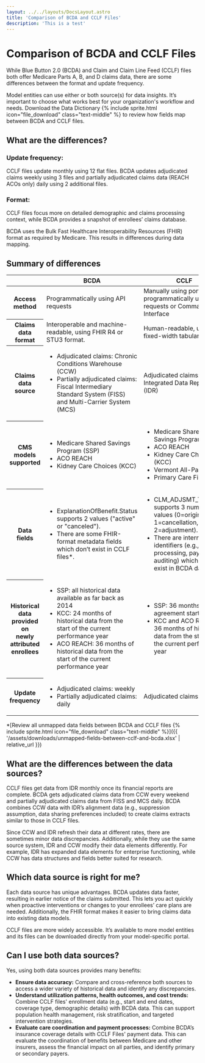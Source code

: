 ```yaml
---
layout: ../../layouts/DocsLayout.astro
title: 'Comparison of BCDA and CCLF Files'
description: 'This is a test'
---
```


# Comparison of BCDA and CCLF Files

While Blue Button 2.0 (BCDA) and Claim and Claim Line Feed (CCLF) files both offer Medicare Parts A, B, and D claims data, there are some differences between the format and update frequency. 

Model entities can use either or both source(s) for data insights. It’s important to choose what works best for your organization's workflow and needs. <Link href="{{ '/assets/downloads/BCDA_Data_Dictionary.xlsx' | relative_url }}">Download the Data Dictionary {% include sprite.html icon="file_download" class="text-middle" %}</Link> to review how fields map between BCDA and CCLF files.

## What are the differences?

### Update frequency: 

CCLF files update monthly using 12 flat files. BCDA updates adjudicated claims weekly using 3 files and partially adjudicated claims data (REACH ACOs only) daily using 2 additional files. 

### Format: 

CCLF files focus more on detailed demographic and claims processing context, while BCDA provides a snapshot of enrollees’ claims database. 

BCDA uses the <Link href="https://hl7.org/fhir/uv/bulkdata/" target="blank" rel="noopener noreferrer">Bulk Fast Healthcare Interoperability Resources (FHIR)</Link> format as required by Medicare. This results in differences during data mapping. 

## Summary of differences

<table class="usa-table usa-table--stacked usa-table--borderless">
    <thead>
        <tr>
            <th scope="col"></th>
            <th scope="col">BCDA</th>
            <th scope="col">CCLF</th>
        </tr>
    </thead>
    <tbody>
        <tr>
            <th>Access method</th>
            <td data-label="BCDA">Programmatically using API requests</td>
            <td data-label="CCLF">Manually using portals or programmatically using API requests or Command Line Interface</td>
        </tr>
        <tr>
            <th>Claims data format</th>
            <td data-label="BCDA">Interoperable and machine-readable, using FHIR R4 or STU3 format.</td>
            <td data-label="CCLF">Human-readable, using <Link href="https://www.cms.gov/files/document/cclf-information-packet.pdf" target="blank" rel="noopener noreferrer">fixed-width tabular files.</Link></td>
        </tr>
        <tr>
            <th>Claims data source</th>
            <td data-label="BCDA">
                <ul>
                    <li>Adjudicated claims: Chronic Conditions Warehouse (CCW)</li>
                    <li>Partially adjudicated claims: Fiscal Intermediary Standard System (FISS) and Multi-Carrier System (MCS)</li>
                </ul>
            </td>
            <td data-label="CCLF">Adjudicated claims: Integrated Data Repository (IDR)</td>
        </tr>
        <tr>
            <th>CMS models supported</th>
            <td data-label="BCDA">
                <ul>
                    <li>Medicare Shared Savings Program (SSP)</li>
                    <li>ACO REACH</li>
                    <li>Kidney Care Choices (KCC)</li>
                </ul>
            </td>
            <td data-label="CCLF">
                <ul>
                    <li>Medicare Shared Savings Program (SSP)</li>
                    <li>ACO REACH</li>
                    <li>Kidney Care Choices (KCC)</li>
                    <li>Vermont All-Payer</li>
                    <li>Primary Care First</li>
                </ul>
            </td>
        </tr>
        <tr>
            <th>Data fields</th>
            <td data-label="BCDA">
                <ul>
                    <li>ExplanationOfBenefit.Status supports 2 values ("active" or "canceled").</li> 
                    <li>There are some FHIR-format metadata fields which don’t exist in CCLF files*.</li>
                </ul>
            </td>
            <td data-label="CCLF">
                <ul>
                    <li>CLM_ADJSMT_TYPE_CD supports 3 numeric values (0=original, 1=cancellation, or 2=adjustment). </li>
                    <li>There are internal identifiers (e.g., claims processing, payment, auditing) which don’t exist in BCDA data*.</li>
                </ul>
            </td>
        </tr>
        <tr>
            <th>Historical data provided on<br> newly attributed enrollees</th>
            <td data-label="BCDA">
                <ul>
                    <li>SSP: all historical data available as far back as 2014</li>
                    <li>KCC: 24 months of historical data from the start of the current performance year</li>
                    <li>ACO REACH: 36 months of historical data from the start of the current performance year</li>
                </ul>
            </td>
            <td data-label="CCLF">
                <ul>
                    <li>SSP: 36 months prior to agreement start date</li>
                    <li>KCC and ACO REACH: 36 months of historical data from the start of the current performance year</li>
                </ul>
            </td>
        </tr>
        <tr>
            <th>Update frequency</th>
            <td data-label="BCDA">
                <ul>
                    <li>Adjudicated claims: weekly</li>
                    <li>Partially adjudicated claims: daily</li>
                </ul>
            </td>
            <td data-label="CCLF">Adjudicated claims: monthly</td>
        </tr>
    </tbody>
</table>

*[Review all unmapped data fields between BCDA and CCLF files {% include sprite.html icon="file_download" class="text-middle" %}]({{ '/assets/downloads/unmapped-fields-between-cclf-and-bcda.xlsx' | relative_url }})

## What are the differences between the data sources?

CCLF files get data from IDR monthly once its financial reports are complete. BCDA gets adjudicated claims data from CCW every weekend and partially adjudicated claims data from FISS and MCS daily. BCDA combines CCW data with IDR’s alignment data (e.g., suppression assumption, data sharing preferences included) to create claims extracts similar to those in CCLF files.

Since CCW and IDR refresh their data at different rates, there are sometimes minor data discrepancies. Additionally, while they use the same source system, IDR and CCW modify their data elements differently. For example, IDR has expanded data elements for enterprise functioning, while CCW has data structures and fields better suited for research. 

## Which data source is right for me?
Each data source has unique advantages. BCDA updates data faster, resulting in earlier notice of the claims submitted. This lets you act quickly when proactive interventions or changes to your enrollees’ care plans are needed. Additionally, the FHIR format makes it easier to bring claims data into existing data models.

CCLF files are more widely accessible. It’s available to more model entities and its files can be downloaded directly from your model-specific portal. 

## Can I use both data sources?

Yes, using both data sources provides many benefits:

- **Ensure data accuracy:** Compare and cross-reference both sources to access a wider variety of historical data and identify any discrepancies. 
- **Understand utilization patterns, health outcomes, and cost trends:** Combine CCLF files' enrollment data (e.g., start and end dates, coverage type, demographic details) with BCDA data. This can support population health management, risk stratification, and targeted intervention strategies.
- **Evaluate care coordination and payment processes:** Combine BCDA’s insurance coverage details with CCLF Files' payment data. This can evaluate the coordination of benefits between Medicare and other insurers, assess the financial impact on all parties, and identify primary or secondary payers.